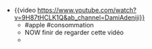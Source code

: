 - {{video https://www.youtube.com/watch?v=9H87tHCLK1Q&ab_channel=DamiAdeniji}}
	- #apple #consommation
	- NOW finir de regarder cette vidéo
	-